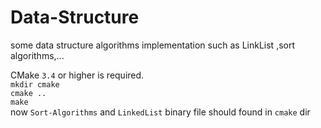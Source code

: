 # Data-Structure
some data structure algorithms implementation such as LinkList ,sort algorithms,...         

CMake `3.4` or higher is required.     
`mkdir cmake`    
`cmake ..`    
`make`   
now `Sort-Algorithms` and `LinkedList` binary file should found in `cmake` dir
